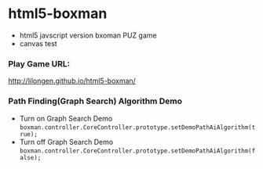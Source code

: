 # html5-boxman
* html5 javscript version bxoman PUZ game
* canvas test

### Play Game URL: 
http://lilongen.github.io/html5-boxman/

### Path Finding(Graph Search) Algorithm Demo
* Turn on Graph Search Demo
`boxman.controller.CoreController.prototype.setDemoPathAiAlgorithm(true);`
* Turn off Graph Search Demo
`boxman.controller.CoreController.prototype.setDemoPathAiAlgorithm(false);`
